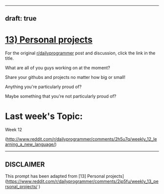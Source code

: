 ---
draft: true
----

# [13) Personal projects](https://www.reddit.com/r/dailyprogrammer/comments/2ip5fu/weekly_13_personal_projects/)

For the original [r/dailyprogrammer](https://www.reddit.com/r/dailyprogrammer/) post and discussion, click the link in the title.

What are all of you guys working on at the moment? 

Share your githubs and projects no matter how big or small!

Anything you're particularly proud of?

Maybe something that you're not particularly proud of?

# Last week's Topic:
Week 12

(http://www.reddit.com/r/dailyprogrammer/comments/2h5u7q/weekly_12_learning_a_new_language/)

----
## **DISCLAIMER**
This prompt has been adapted from [13] Personal projects](https://www.reddit.com/r/dailyprogrammer/comments/2ip5fu/weekly_13_personal_projects/
)
